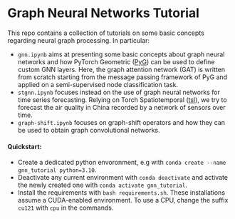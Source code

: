 # Graph Neural Networks Tutorial

This repo contains a collection of tutorials on some basic concepts regarding neural graph processing. In particular: 

- `gnn.ipynb` aims at presenting some basic concepts about graph neural networks and how PyTorch Geometric (<a href="https://pyg.org/" target="_blank">PyG</a>)
 can be used to define custom GNN layers. Here, the graph attention network (GAT) is written from scratch starting from the message passing framework of PyG and applied on a semi-supervised node classification task.
- `stgnn.ipynb` focuses instead on the use of graph neural networks for time series forecasting. Relying on Torch Spatiotemporal (<a href="https://torch-spatiotemporal.readthedocs.io/en/latest/index.html" target="_blank">tsl</a>), we try to forecast the air quality in China recorded by a network of sensors over time. 
- `graph-shift.ipynb` focuses on graph-shift operators and how they can be used to obtain graph convolutional networks.

#### Quickstart: 
- Create a dedicated python envoronment, e.g with `conda create --name gnn_tutorial python=3.10`.
- Deactivate any current environment with `conda deactivate` and activate the newly created one with `conda activate gnn_tutorial`.
- Install the requirements with `bash requirements.sh`. These installations assume a CUDA-enabled environment. To use a CPU, change the suffix `cu121` with `cpu` in the commands.

